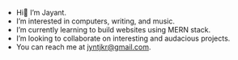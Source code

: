 -  Hi👋 I’m Jayant.
-  I’m interested in computers, writing, and music.
-  I’m currently learning to build websites using MERN stack.
-  I’m looking to collaborate on interesting and audacious projects.
-  You can reach me at jyntjkr@gmail.com.
<!---
jyntjkr/jyntjkr is a ✨ special ✨ repository because its `README.md` (this file) appears on your GitHub profile.
You can click the Preview link to take a look at your changes.
--->
